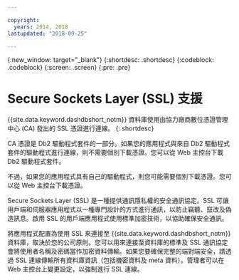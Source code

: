 ```yaml
---

copyright:
  years: 2014, 2018
lastupdated: "2018-09-25"

---
```


<!-- Attribute definitions --> 
{:new_window: target="_blank"}
{:shortdesc: .shortdesc}
{:codeblock: .codeblock}
{:screen: .screen}
{:pre: .pre}

# Secure Sockets Layer (SSL) 支援

{{site.data.keyword.dashdbshort_notm}} 資料庫使用由協力廠商數位憑證管理中心 (CA) 發出的 SSL 憑證進行連線。
{: shortdesc}

CA 憑證是 Db2 驅動程式套件的一部分。如果您的應用程式與來自 Db2 驅動程式套件的驅動程式進行連線，則不需要個別下載憑證。您可以從 Web 主控台下載 Db2 驅動程式套件。

不過，如果您的應用程式具有自己的驅動程式，則您可能需要個別下載憑證。您可以從 Web 主控台下載憑證。

Secure Sockets Layer (SSL) 是一種提供通訊隱私權的安全通訊協定。SSL 可讓用戶端和伺服器應用程式以一種專門設計的方式進行通訊，以防止竊聽、竄改及偽造訊息。啟用 SSL 的用戶端應用程式使用標準加密技術，以協助確保安全通訊。

將應用程式配置為使用 SSL 來連接至 {{site.data.keyword.dashdbshort_notm}} 資料庫，取決於您的公司原則。您可以用來連接至資料庫的標準及 SSL 通訊協定會將使用者名稱及密碼當作加密資料傳輸。如果您要確保完整的端對端安全，請透過 SSL 連線傳輸所有資料庫資訊（包括機密資料及 meta 資料）。管理者可以在 Web 主控台上變更設定，以強制進行 SSL 連線。


